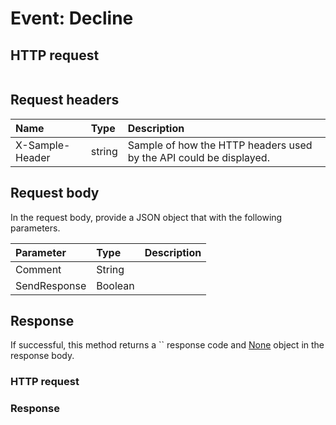# Event: Decline


## HTTP request
```http

```
## Request headers
| Name       | Type | Description|
|:-----------|:------|:----------|
| X-Sample-Header  | string  | Sample of how the HTTP headers used by the API could be displayed.|

## Request body
In the request body, provide a JSON object that with the following parameters.

| Parameter	   | Type	|Description|
|:---------------|:--------|:-----------|
|Comment|String||
|SendResponse|Boolean||

## Response
If successful, this method returns a `` response code and [None](../resources/none.md) object in the response body.
### HTTP request
### Response
